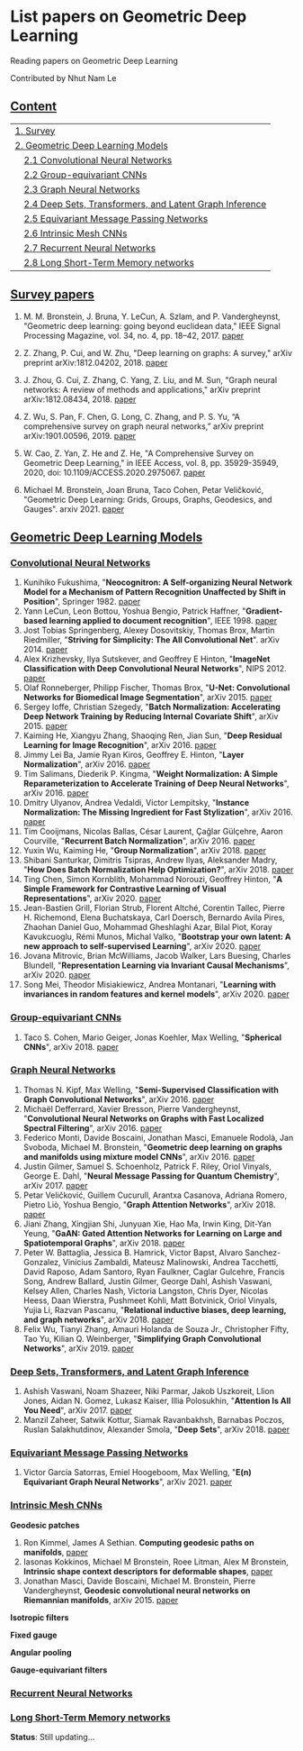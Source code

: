 # List papers on Geometric Deep Learning
Reading papers on Geometric Deep Learning

Contributed by Nhut Nam Le

## [Content](#content)

<table>
<tr><td colspan="2"><a href="#survey-papers">1. Survey</a></td></tr> 
<tr><td colspan="2"><a href="#models">2. Geometric Deep Learning Models</a></td></tr>
<tr>
    <td>&emsp;<a href="#convolutional-neural-networks">2.1 Convolutional Neural Networks</a></td>
</tr>
<tr>
    <td>&emsp;<a href="#group-equivariant-cnns">2.2 Group-equivariant CNNs</a></td>
</tr>
<tr>
    <td>&emsp;<a href="#graph-neural-networks">2.3 Graph Neural Networks</a></td>
</tr>
  <tr>
    <td>&emsp;<a href="#deepsets-transformers-latent-graph-inference">2.4 Deep Sets, Transformers, and Latent Graph Inference</a></td>
</tr>
<tr>
    <td>&emsp;<a href="#equivariant-message-passing-networks">2.5 Equivariant Message Passing Networks</a></td>
</tr>
<tr>
    <td>&emsp;<a href="#intrinsic-mesh-cnns">2.6 Intrinsic Mesh CNNs</a></td>
</tr>
<tr>
    <td>&emsp;<a href="#recurrent-neural-networks">2.7 Recurrent Neural Networks</a></td>
</tr>
<tr>
    <td>&emsp;<a href="#long-short-term-memory-networks">2.8 Long Short-Term Memory networks</a></td>
</tr>
</table>

## [Survey papers](#content)

1. M. M. Bronstein, J. Bruna, Y. LeCun, A. Szlam, and P. Vandergheynst, "Geometric deep learning: going beyond euclidean data," IEEE Signal Processing Magazine, vol. 34, no. 4, pp. 18–42, 2017. [paper](https://arxiv.org/pdf/1611.08097)

2. Z. Zhang, P. Cui, and W. Zhu, "Deep learning on graphs: A survey," arXiv preprint arXiv:1812.04202, 2018. [paper](https://arxiv.org/pdf/1812.04202)

3.  J. Zhou, G. Cui, Z. Zhang, C. Yang, Z. Liu, and M. Sun, "Graph neural networks: A review of methods and applications," arXiv preprint arXiv:1812.08434, 2018. [paper](https://arxiv.org/pdf/1812.08434)

4. Z. Wu, S. Pan, F. Chen, G. Long, C. Zhang, and P. S. Yu, “A comprehensive survey on graph neural networks,” arXiv preprint arXiv:1901.00596, 2019. [paper](https://arxiv.org/pdf/1901.00596)

5. W. Cao, Z. Yan, Z. He and Z. He, "A Comprehensive Survey on Geometric Deep Learning," in IEEE Access, vol. 8, pp. 35929-35949, 2020, doi: 10.1109/ACCESS.2020.2975067. [paper](https://ieeexplore.ieee.org/stamp/stamp.jsp?tp=&arnumber=9003285)

6. Michael M. Bronstein, Joan Bruna, Taco Cohen, Petar Veličković, "Geometric Deep Learning: Grids, Groups, Graphs, Geodesics, and Gauges". arxiv 2021. [paper](https://arxiv.org/pdf/2104.13478)

## [Geometric Deep Learning Models](#content)

### [Convolutional Neural Networks](#convolutional-neural-networks)
1. Kunihiko Fukushima, "**Neocognitron: A Self-organizing Neural Network Model for a Mechanism of Pattern Recognition Unaffected by Shift in Position**", Springer 1982. [paper](https://www.rctn.org/bruno/public/papers/Fukushima1980.pdf)
2. Yann LeCun, Leon Bottou, Yoshua Bengio, Patrick Haffner, "**Gradient-based learning applied to document recognition**", IEEE 1998. [paper](http://vision.stanford.edu/cs598_spring07/papers/Lecun98.pdf)
3. Jost Tobias Springenberg, Alexey Dosovitskiy, Thomas Brox, Martin Riedmiller, "**Striving for Simplicity: The All Convolutional Net**". arXiv 2014. [paper](https://arxiv.org/pdf/1412.6806)
4. Alex Krizhevsky, Ilya Sutskever, and Geoffrey E Hinton, "**ImageNet Classification with Deep Convolutional Neural Networks**", NIPS 2012. [paper](https://papers.nips.cc/paper/2012/file/c399862d3b9d6b76c8436e924a68c45b-Paper.pdf)
5. Olaf Ronneberger, Philipp Fischer, Thomas Brox, "**U-Net: Convolutional Networks for Biomedical Image Segmentation**", arXiv 2015. [paper](https://arxiv.org/pdf/1505.04597)
6. Sergey Ioffe, Christian Szegedy, "**Batch Normalization: Accelerating Deep Network Training by Reducing Internal Covariate Shift**", arXiv 2015. [paper](https://arxiv.org/pdf/1502.03167)
7. Kaiming He, Xiangyu Zhang, Shaoqing Ren, Jian Sun, "**Deep Residual Learning for Image Recognition**", arXiv 2016. [paper](https://arxiv.org/pdf/1412.6806)
8. Jimmy Lei Ba, Jamie Ryan Kiros, Geoffrey E. Hinton, "**Layer Normalization**", arXiv 2016. [paper](https://arxiv.org/pdf/1607.06450)
9. Tim Salimans, Diederik P. Kingma, "**Weight Normalization: A Simple Reparameterization to Accelerate Training of Deep Neural Networks**", arXiv 2016. [paper](https://arxiv.org/pdf/1602.07868)
10. Dmitry Ulyanov, Andrea Vedaldi, Victor Lempitsky, "**Instance Normalization: The Missing Ingredient for Fast Stylization**", arXiv 2016. [paper](https://arxiv.org/pdf/1607.08022)
11. Tim Cooijmans, Nicolas Ballas, César Laurent, Çağlar Gülçehre, Aaron Courville, "**Recurrent Batch Normalization**", arXiv 2016. [paper](https://arxiv.org/pdf/1603.09025)
12. Yuxin Wu, Kaiming He, "**Group Normalization**", arXiv 2018. [paper](https://arxiv.org/pdf/1803.08494)
13. Shibani Santurkar, Dimitris Tsipras, Andrew Ilyas, Aleksander Madry, "**How Does Batch Normalization Help Optimization?**", arXiv 2018. [paper](https://arxiv.org/pdf/1805.11604)
14. Ting Chen, Simon Kornblith, Mohammad Norouzi, Geoffrey Hinton, "**A Simple Framework for Contrastive Learning of Visual Representations**", arXiv 2020. [paper](https://arxiv.org/pdf/2002.05709)
15. Jean-Bastien Grill, Florian Strub, Florent Altché, Corentin Tallec, Pierre H. Richemond, Elena Buchatskaya, Carl Doersch, Bernardo Avila Pires, Zhaohan Daniel Guo, Mohammad Gheshlaghi Azar, Bilal Piot, Koray Kavukcuoglu, Rémi Munos, Michal Valko, "**Bootstrap your own latent: A new approach to self-supervised Learning**", arXiv 2020. [paper](https://arxiv.org/pdf/2006.07733)
16. Jovana Mitrovic, Brian McWilliams, Jacob Walker, Lars Buesing, Charles Blundell, "**Representation Learning via Invariant Causal Mechanisms**", arXiv 2020. [paper](https://arxiv.org/pdf/2010.07922)
17. Song Mei, Theodor Misiakiewicz, Andrea Montanari, "**Learning with invariances in random features and kernel models**", arXiv 2020. [paper](https://arxiv.org/pdf/2102.13219)

### [Group-equivariant CNNs](#group-equivariant-cnns)
1. Taco S. Cohen, Mario Geiger, Jonas Koehler, Max Welling, "**Spherical CNNs**", arXiv 2018. [paper](https://arxiv.org/pdf/1512.03385)


### [Graph Neural Networks](#graph-neural-networks)

1. Thomas N. Kipf, Max Welling, "**Semi-Supervised Classification with Graph Convolutional Networks**", arXiv 2016. [paper](https://arxiv.org/pdf/1609.02907)
2. Michaël Defferrard, Xavier Bresson, Pierre Vandergheynst, "**Convolutional Neural Networks on Graphs with Fast Localized Spectral Filtering**", arXiv 2016. [paper](https://arxiv.org/pdf/1606.09375)
3. Federico Monti, Davide Boscaini, Jonathan Masci, Emanuele Rodolà, Jan Svoboda, Michael M. Bronstein, "**Geometric deep learning on graphs and manifolds using mixture model CNNs**", arXiv 2016. [paper](https://arxiv.org/pdf/1611.08402)
4. Justin Gilmer, Samuel S. Schoenholz, Patrick F. Riley, Oriol Vinyals, George E. Dahl, "**Neural Message Passing for Quantum Chemistry**", arXiv 2017. [paper](https://arxiv.org/pdf/1704.01212)
5. Petar Veličković, Guillem Cucurull, Arantxa Casanova, Adriana Romero, Pietro Liò, Yoshua Bengio, "**Graph Attention Networks**", arXiv 2018. [paper](https://arxiv.org/pdf/1710.10903)
6. Jiani Zhang, Xingjian Shi, Junyuan Xie, Hao Ma, Irwin King, Dit-Yan Yeung, "**GaAN: Gated Attention Networks for Learning on Large and Spatiotemporal Graphs**", arXiv 2018. [paper](https://arxiv.org/pdf/1803.07294)
7. Peter W. Battaglia, Jessica B. Hamrick, Victor Bapst, Alvaro Sanchez-Gonzalez, Vinicius Zambaldi, Mateusz Malinowski, Andrea Tacchetti, David Raposo, Adam Santoro, Ryan Faulkner, Caglar Gulcehre, Francis Song, Andrew Ballard, Justin Gilmer, George Dahl, Ashish Vaswani, Kelsey Allen, Charles Nash, Victoria Langston, Chris Dyer, Nicolas Heess, Daan Wierstra, Pushmeet Kohli, Matt Botvinick, Oriol Vinyals, Yujia Li, Razvan Pascanu, "**Relational inductive biases, deep learning, and graph networks**", arXiv 2018. [paper](https://arxiv.org/pdf/1806.01261)
8. Felix Wu, Tianyi Zhang, Amauri Holanda de Souza Jr., Christopher Fifty, Tao Yu, Kilian Q. Weinberger, "**Simplifying Graph Convolutional Networks**", arXiv 2019. [paper](https://arxiv.org/pdf/1902.07153)

### [Deep Sets, Transformers, and Latent Graph Inference](#deepsets-transformers-latent-graph-inference)
1. Ashish Vaswani, Noam Shazeer, Niki Parmar, Jakob Uszkoreit, Llion Jones, Aidan N. Gomez, Lukasz Kaiser, Illia Polosukhin, "**Attention Is All You Need**", arXiv 2017. [paper](https://arxiv.org/pdf/1706.03762)
2. Manzil Zaheer, Satwik Kottur, Siamak Ravanbakhsh, Barnabas Poczos, Ruslan Salakhutdinov, Alexander Smola, "**Deep Sets**", arXiv 2018. [paper](https://arxiv.org/pdf/1706.03762)

### [Equivariant Message Passing Networks](#equivariant-message-passing-networks)
1. Victor Garcia Satorras, Emiel Hoogeboom, Max Welling, "**E(n) Equivariant Graph Neural Networks**", arXiv 2021. [paper](https://arxiv.org/pdf/2102.09844)

### [Intrinsic Mesh CNNs](#intrinsic-mesh-cnns)

**Geodesic patches**
1. Ron Kimmel, James A Sethian. **Computing geodesic paths on manifolds**, [paper](https://math.berkeley.edu/~sethian/2006/Papers/sethian.kimmel.geodesics.pdf)
2. Iasonas Kokkinos, Michael M Bronstein, Roee Litman, Alex M Bronstein, **Intrinsic shape context descriptors for deformable shapes**, [paper](https://citeseerx.ist.psu.edu/viewdoc/download?doi=10.1.1.665.274&rep=rep1&type=pdf)
3. Jonathan Masci, Davide Boscaini, Michael M. Bronstein, Pierre Vandergheynst, **Geodesic convolutional neural networks on Riemannian manifolds**, arXiv 2015. [paper](https://arxiv.org/pdf/1501.06297)

**Isotropic filters**

**Fixed gauge**

**Angular pooling**

**Gauge-equivariant filters**

### [Recurrent Neural Networks](#recurrent-neural-networks)

### [Long Short-Term Memory networks](#long-short-term-memory-networks)

**Status**: Still updating...


